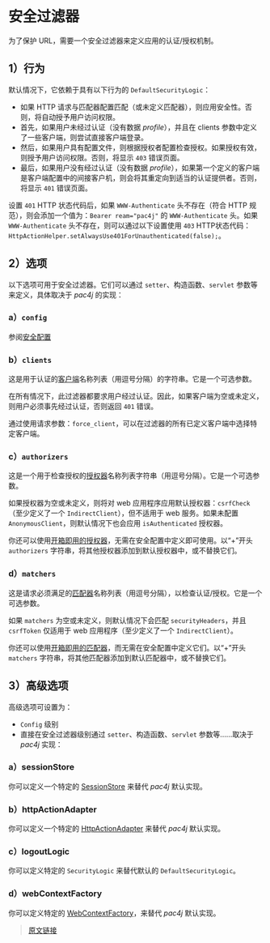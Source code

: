 # 安全过滤器

为了保护 URL，需要一个安全过滤器来定义应用的认证/授权机制。

## 1）行为

默认情况下，它依赖于具有以下行为的 `DefaultSecurityLogic`：

- 如果 HTTP 请求与匹配器配置匹配（或未定义匹配器），则应用安全性。否则，将自动授予用户访问权限。
- 首先，如果用户未经过认证（没有数据 *profile*），并且在 clients 参数中定义了一些客户端，则尝试直接客户端登录。
- 然后，如果用户具有配置文件，则根据授权者配置检查授权。如果授权有效，则授予用户访问权限。否则，将显示 `403` 错误页面。
- 最后，如果用户没有经过认证（没有数据 *profile*），如果第一个定义的客户端是客户端配置中的间接客户机，则会将其重定向到适当的认证提供者。否则，将显示 `401` 错误页面。

设置 `401` HTTP 状态代码后，如果 `WWW-Authenticate` 头不存在（符合 HTTP 规范），则会添加一个值为：`Bearer ream="pac4j"` 的 `WWW-Authenticate` 头。如果 `WWW-Authenticate` 头不存在，则可以通过以下设置使用 `403` HTTP状态代码：`HttpActionHelper.setAlwaysUse401ForUnauthenticated(false);`。

## 2）选项

以下选项可用于安全过滤器。它们可以通过 `setter`、构造函数、`servlet` 参数等来定义，具体取决于 *pac4j* 的实现：

### a）`config`

参阅[安全配置](/v5.7/config.html)

### b）`clients`

这是用于认证的[客户端](/v5.7/clients.html)名称列表（用逗号分隔）的字符串。它是一个可选参数。

在所有情况下，此过滤器都要求用户经过认证。因此，如果客户端为空或未定义，则用户必须事先经过认证，否则返回 `401` 错误。

通过使用请求参数：`force_client`，可以在过滤器的所有已定义客户端中选择特定客户端。

### c）`authorizers`

这是一个用于检查授权的[授权器](/v5.7/authorizer.html)名称列表字符串（用逗号分隔）。它是一个可选参数。

如果授权器为空或未定义，则将对 web 应用程序应用默认授权器：`csrfCheck`（至少定义了一个 `IndirectClient`），但不适用于 web 服务。如果未配置 `AnonymousClient`，则默认情况下也会应用 `isAuthenticated` 授权器。

你还可以使用[开箱即用的授权器](/v5.7/authorizer.html#默认授权器名称)，无需在安全配置中定义即可使用。以“+”开头 `authorizers` 字符串，将其他授权器添加到默认授权器中，或不替换它们。

### d）`matchers`

这是请求必须满足的[匹配器](/v5.7/matcher.html)名称列表（用逗号分隔），以检查认证/授权。它是一个可选参数。

如果 `matchers` 为空或未定义，则默认情况下会匹配 `securityHeaders`，并且 `csrfToken` 仅适用于 web 应用程序（至少定义了一个 `IndirectClient`）。

你还可以使用[开箱即用的匹配器](/v5.7/matcher.html#_3-默认匹配器)，而无需在安全配置中定义它们。以“+”开头 `matchers` 字符串，将其他匹配器添加到默认匹配器中，或不替换它们。

## 3）高级选项

高级选项可设置为：

- `Config` 级别
- 直接在安全过滤器级别通过 `setter`、构造函数、`servlet` 参数等……取决于 *pac4j* 实现：

### a）sessionStore

你可以定义一个特定的 [SessionStore](/v5.7/session-store.html) 来替代 *pac4j* 默认实现。

### b）httpActionAdapter

你可以定义一个特定的 [HttpActionAdapter](/v5.7/http-action-adapter.html) 来替代 *pac4j* 默认实现。

### c）logoutLogic

你可以定义特定的 `SecurityLogic` 来替代默认的 `DefaultSecurityLogic`。

### d）webContextFactory

你可以定义特定的 [WebContextFactory](/v5.7/web-context.html)，来替代 *pac4j* 默认实现。

> [原文链接](https://www.pac4j.org/5.7.x/docs/security-filter.html)
